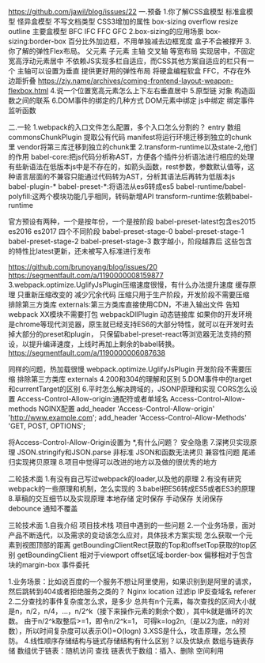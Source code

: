 https://github.com/jawil/blog/issues/22
一.预备
1.你了解CSS盒模型
标准盒模型
怪异盒模型 不写文档类型
CSS3增加的属性
box-sizing
overflow
resize
outline
主要盒模型 BFC IFC FFC GFC
2.box-sizing的应用场景
box-sizing:border-box
百分比外加边框，不用单独减去边框宽度
盒子不会被撑开
3.你了解的弹性Flex布局。
父元素 子元素
主轴
交叉轴
等宽布局
实现居中，不固定宽高浮动元素居中
不依赖JS实现多栏自适应，而CSS其他方案自适应的栏只有一个
主轴可以设置为垂直
提供更好用的弹性布局
将硬盒编程软盒 FFC，不存在外边距折叠
https://zjy.name/archives/coming-frontend-layout-weapon-flexbox.html
4.说一个位置宽高元素怎么上下左右垂直居中
5.原型链 对象 构造函数之间的联系
6.DOM事件的绑定的几种方式
DOM元素中绑定
js中绑定
绑定事件监听函数

二.一轮
1.webpack的入口文件怎么配置，多个入口怎么分割的？
entry 数组
commonsChunkPlugin 提取公有代码
                   manifest将运行环境迁移到独立的chunk里
                   vendor将第三库迁移到独立的chunk里
2.transform-runtime以及state-2,他们的作用
babel-core:把js代码分析称AST，方便各个插件分析语法进行相应的处理
           有些新语法在低版本js中是不存在的，如箭头函数，rest参数，参数默认值等，这种语言层面的不兼容只能通过代码转为AST，分析其语法后再转为低版本js
babel-plugin-*
babel-preset-*:将语法从es6转成es5
babel-runtime/babel-polyfill:这两个模块功能几乎相同，转码新增API
transform-runtime:依赖babel-runtime

官方预设有两种，一个是按年份，一个是按阶段
babel-preset-latest包含es2015 es2016 es2017
四个不同阶段
        babel-preset-stage-0
        babel-preset-stage-1
        babel-preset-stage-2
        babel-preset-stage-3
数字越小，阶段越靠后
这些包含的特性比latest更新，还未被写入标准进行发布

https://github.com/brunoyang/blog/issues/20
        https://segmentfault.com/a/1190000008159877
3.webpack.optimize.UglifyJsPlugin压缩速度很慢，有什么办法提升速度
缓存原理 只重新压缩改变的
减少冗余代码
压缩只用于生产阶段，开发阶段不需要压缩
排除第三方类库 externals:第三方类库直接使用CDN，不进入输出文件
                        告知webpack XX模块不需要打包
webpackDllPlugin 动态链接库
如果你的开发环境是chrome等现代浏览器，原生就已经支持ES6的大部分特性，就可以在开发时去掉大部分的preset和plugin，
        只保留babel-preset-react等浏览器无法支持的预设，以提升编译速度，上线时再加上剩余的babel转换。
https://segmentfault.com/a/1190000006087638

同样的问题，热加载很慢
webpack.optimize.UglifyJsPlugin 开发阶段不需要压缩
排除第三方类库 externals
4.200和304的理解和区别
5.DOM事件中的target和currentTarget的区别
6.平时怎么解决跨域的，JSONP原理和实现 CORS怎么设置
  Access-Control-Allow-origin:通配符或者单域名
  Access-Control-Allow-methods
NGINX配置
    add_header 'Access-Control-Allow-origin' 'http://www.example.com';
    add_header 'Access-Control-Allow-Methods' 'GET, POST, OPTIONS';


将Access-Control-Allow-Origin设置为 *,有什么问题？
安全隐患
7.深拷贝实现原理
JSON.stringify和JSON.parse
非标准 JSON和函数无法拷贝 兼容性问题
尾递归实现拷贝原理
8.项目中觉得可以改进的地方以及做的很优秀的地方

二轮技术面
1.有没有自己写过webpack的loader,以及他的原理
2.有没有研究webpack的一些原理和机制，怎么实现的
3.babel把ES6转成ES5或者ES3的原理
8.草稿的交互细节以及实现原理
本地存储
定时保存 手动保存 关闭保存 debounce
通知不覆盖

三轮技术面
1.自我介绍 项目技术栈 项目中遇到的一些问题
2.一个业务场景，面对产品不断迭代，以及需求的变动该怎么应对，具体技术方案实现
怎么获取一个元素到视图顶部的距离
getBoundingClientRect获取的Top和offsetTop获取的top区别
        getBoundingClient 相对于viewport
        offset区域:border-box  偏移相对于包含块的margin-box
事件委托


1.业务场景：比如说百度的一个服务不想让阿里使用，如果识别到是阿里的请求，然后跳转到404或者拒绝服务之类的？
Nginx location 过滤ip IP反查域名
referer
2.二分查找的事件复杂度怎么求，是多少
    总共有n个元素，每次查找的区间大小就是n，n/2，n/4，…，n/2^k（接下来操作元素的剩余个数），其中k就是循环的次数。
    由于n/2^k取整后>=1，即令n/2^k=1，
    可得k=log2n,（是以2为底，n的对数），所以时间复杂度可以表示O()=O(logn)
3.XSS是什么，攻击原理，怎么预防。
4.线性顺序存储结构与链式存储结构有什么区别？以及优缺点
 数组与链表存储
 数组优于链表：随机访问 查找
 链表优于数组：插入、删除
             空间利用